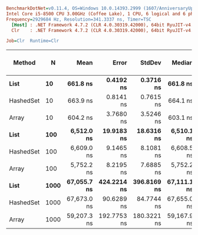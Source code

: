``` ini

BenchmarkDotNet=v0.11.4, OS=Windows 10.0.14393.2999 (1607/AnniversaryUpdate/Redstone1)
Intel Core i5-8500 CPU 3.00GHz (Coffee Lake), 1 CPU, 6 logical and 6 physical cores
Frequency=2929684 Hz, Resolution=341.3337 ns, Timer=TSC
  [Host] : .NET Framework 4.7.2 (CLR 4.0.30319.42000), 64bit RyuJIT-v4.7.3416.0
  Clr    : .NET Framework 4.7.2 (CLR 4.0.30319.42000), 64bit RyuJIT-v4.7.3416.0

Job=Clr  Runtime=Clr  

```
|    Method |    N |        Mean |       Error |      StdDev |      Median |         Min |         Max | Rank | Gen 0/1k Op | Gen 1/1k Op | Gen 2/1k Op | Allocated Memory/Op |
|---------- |----- |------------:|------------:|------------:|------------:|------------:|------------:|-----:|------------:|------------:|------------:|--------------------:|
|      **List** |   **10** |    **661.8 ns** |   **0.4192 ns** |   **0.3716 ns** |    **661.8 ns** |    **661.0 ns** |    **662.3 ns** |    **2** |           **-** |           **-** |           **-** |                   **-** |
| HashedSet |   10 |    663.9 ns |   0.8141 ns |   0.7615 ns |    664.1 ns |    662.5 ns |    665.3 ns |    2 |           - |           - |           - |                   - |
|     Array |   10 |    604.2 ns |   3.7680 ns |   3.5246 ns |    603.1 ns |    600.3 ns |    610.1 ns |    1 |           - |           - |           - |                   - |
|      **List** |  **100** |  **6,512.0 ns** |  **19.9183 ns** |  **18.6316 ns** |  **6,510.1 ns** |  **6,487.7 ns** |  **6,541.6 ns** |    **4** |           **-** |           **-** |           **-** |                   **-** |
| HashedSet |  100 |  6,609.0 ns |   9.1465 ns |   8.1081 ns |  6,608.5 ns |  6,593.1 ns |  6,622.3 ns |    5 |           - |           - |           - |                   - |
|     Array |  100 |  5,752.2 ns |   8.2195 ns |   7.6885 ns |  5,752.2 ns |  5,737.3 ns |  5,765.4 ns |    3 |           - |           - |           - |                   - |
|      **List** | **1000** | **67,055.7 ns** | **424.2214 ns** | **396.8169 ns** | **67,111.1 ns** | **65,941.5 ns** | **67,502.7 ns** |    **7** |           **-** |           **-** |           **-** |                   **-** |
| HashedSet | 1000 | 67,673.0 ns |  90.6289 ns |  84.7744 ns | 67,655.0 ns | 67,538.6 ns | 67,827.5 ns |    7 |           - |           - |           - |                   - |
|     Array | 1000 | 59,207.3 ns | 192.7753 ns | 180.3221 ns | 59,167.9 ns | 58,942.9 ns | 59,621.1 ns |    6 |           - |           - |           - |                   - |
